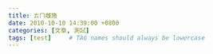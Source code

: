 ```yaml
---
title: ㄊㄇ雌施
date: 2010-10-10 14:39:00 +0800
categories: [文章, 測試]
tags: [test]     # TAG names should always be lowercase
---
```


